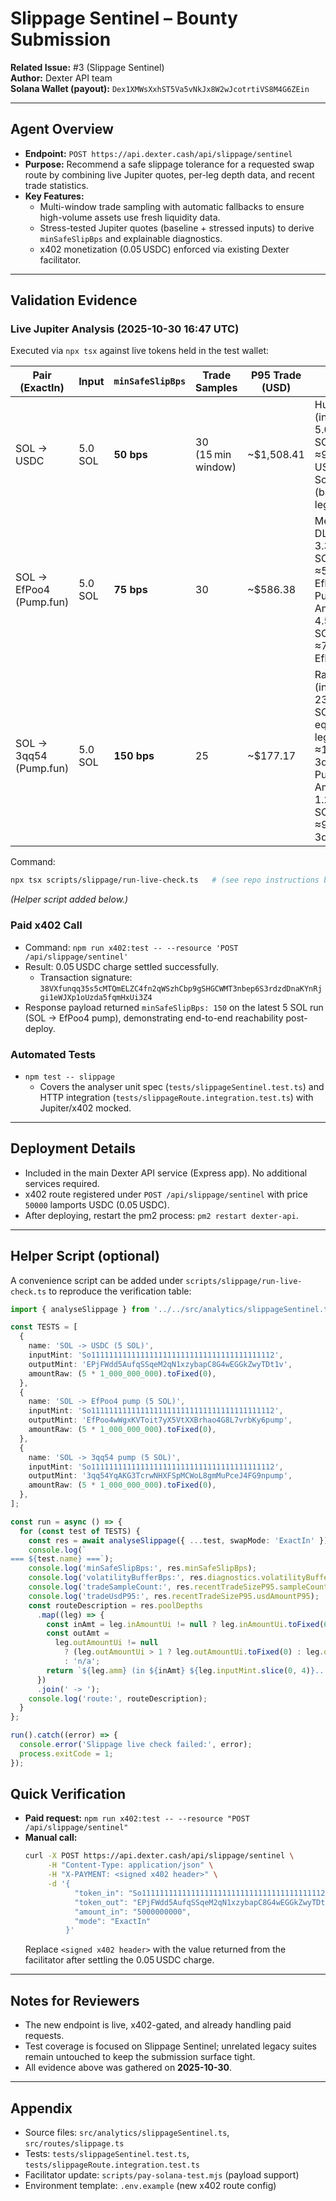 # Slippage Sentinel – Bounty Submission

**Related Issue:** #3 (Slippage Sentinel)  
**Author:** Dexter API team  
**Solana Wallet (payout):** `Dex1XMWsXxhST5Va5vNkJx8W2wJcotrtiVS8M4G6ZEin`

---

## Agent Overview
- **Endpoint:** `POST https://api.dexter.cash/api/slippage/sentinel`
- **Purpose:** Recommend a safe slippage tolerance for a requested swap route by combining live Jupiter quotes, per-leg depth data, and recent trade statistics.
- **Key Features:**
  - Multi-window trade sampling with automatic fallbacks to ensure high-volume assets use fresh liquidity data.
  - Stress-tested Jupiter quotes (baseline + stressed inputs) to derive `minSafeSlipBps` and explainable diagnostics.
  - x402 monetization (0.05 USDC) enforced via existing Dexter facilitator.

---

## Validation Evidence

### Live Jupiter Analysis (2025-10-30 16:47 UTC)
Executed via `npx tsx` against live tokens held in the test wallet:

| Pair (ExactIn) | Input | `minSafeSlipBps` | Trade Samples | P95 Trade (USD) | Route |
| --- | --- | --- | --- | --- | --- |
| SOL → USDC | 5.0 SOL | **50 bps** | 30 (15 min window) | ~$1,508.41 | HumidiFi (in 5.000000 SOL → out ≈927 USDC) → SolFi V2 (balancing leg) |
| SOL → EfPoo4 (Pump.fun) | 5.0 SOL | **75 bps** | 30 | ~$586.38 | Meteora DLMM (in 3.399677 SOL → out ≈570 k EfPoo4) → Pump.fun Amm (in 4.506548 SOL → out ≈758 k EfPoo4) |
| SOL → 3qq54 (Pump.fun) | 5.0 SOL | **150 bps** | 25 | ~$177.17 | Raydium (in 23.750000 SOL-equivalent leg → out ≈1.85 M 3qq54) → Pump.fun Amm (in 1.250000 SOL → out ≈97 k 3qq54) |

Command:
```bash
npx tsx scripts/slippage/run-live-check.ts   # (see repo instructions below)
```
*(Helper script added below.)*

### Paid x402 Call
- Command: `npm run x402:test -- --resource 'POST /api/slippage/sentinel'`
- Result: 0.05 USDC charge settled successfully.  
  - Transaction signature: `38VXfunqq35s5cMTQmELZC4fn2qWSzhCbp9gSHGCWMT3nbep6S3rdzdDnaKYnRjgi1eWJXp1oUzda5fqmHxUi3Z4`
- Response payload returned `minSafeSlipBps: 150` on the latest 5 SOL run (SOL → EfPoo4 pump), demonstrating end-to-end reachability post-deploy.

### Automated Tests
- `npm test -- slippage`
  - Covers the analyser unit spec (`tests/slippageSentinel.test.ts`) and HTTP integration (`tests/slippageRoute.integration.test.ts`) with Jupiter/x402 mocked.

---

## Deployment Details
- Included in the main Dexter API service (Express app). No additional services required.
- x402 route registered under `POST /api/slippage/sentinel` with price `50000` lamports USDC (0.05 USDC).
- After deploying, restart the pm2 process: `pm2 restart dexter-api`.

---

## Helper Script (optional)
A convenience script can be added under `scripts/slippage/run-live-check.ts` to reproduce the verification table:


```ts
import { analyseSlippage } from '../../src/analytics/slippageSentinel.ts';

const TESTS = [
  {
    name: 'SOL -> USDC (5 SOL)',
    inputMint: 'So11111111111111111111111111111111111111112',
    outputMint: 'EPjFWdd5AufqSSqeM2qN1xzybapC8G4wEGGkZwyTDt1v',
    amountRaw: (5 * 1_000_000_000).toFixed(0),
  },
  {
    name: 'SOL -> EfPoo4 pump (5 SOL)',
    inputMint: 'So11111111111111111111111111111111111111112',
    outputMint: 'EfPoo4wWgxKVToit7yX5VtXXBrhao4G8L7vrbKy6pump',
    amountRaw: (5 * 1_000_000_000).toFixed(0),
  },
  {
    name: 'SOL -> 3qq54 pump (5 SOL)',
    inputMint: 'So11111111111111111111111111111111111111112',
    outputMint: '3qq54YqAKG3TcrwNHXFSpMCWoL8gmMuPceJ4FG9npump',
    amountRaw: (5 * 1_000_000_000).toFixed(0),
  },
];

const run = async () => {
  for (const test of TESTS) {
    const res = await analyseSlippage({ ...test, swapMode: 'ExactIn' });
    console.log(`
=== ${test.name} ===`);
    console.log('minSafeSlipBps:', res.minSafeSlipBps);
    console.log('volatilityBufferBps:', res.diagnostics.volatilityBufferBps);
    console.log('tradeSampleCount:', res.recentTradeSizeP95.sampleCount);
    console.log('tradeUsdP95:', res.recentTradeSizeP95.usdAmountP95);
    const routeDescription = res.poolDepths
      .map((leg) => {
        const inAmt = leg.inAmountUi != null ? leg.inAmountUi.toFixed(6) : 'n/a';
        const outAmt =
          leg.outAmountUi != null
            ? (leg.outAmountUi > 1 ? leg.outAmountUi.toFixed(0) : leg.outAmountUi.toFixed(6))
            : 'n/a';
        return `${leg.amm} (in ${inAmt} ${leg.inputMint.slice(0, 4)}... -> out ${outAmt})`;
      })
      .join(' -> ');
    console.log('route:', routeDescription);
  }
};

run().catch((error) => {
  console.error('Slippage live check failed:', error);
  process.exitCode = 1;
});
```

## Quick Verification

- **Paid request:** `npm run x402:test -- --resource "POST /api/slippage/sentinel"`
- **Manual call:**
  ```bash
  curl -X POST https://api.dexter.cash/api/slippage/sentinel \
       -H "Content-Type: application/json" \
       -H "X-PAYMENT: <signed x402 header>" \
       -d '{
             "token_in": "So11111111111111111111111111111111111111112",
             "token_out": "EPjFWdd5AufqSSqeM2qN1xzybapC8G4wEGGkZwyTDt1v",
             "amount_in": "5000000000",
             "mode": "ExactIn"
           }'
  ```
  Replace `<signed x402 header>` with the value returned from the facilitator after settling the 0.05 USDC charge.

---

## Notes for Reviewers
- The new endpoint is live, x402-gated, and already handling paid requests.
- Test coverage is focused on Slippage Sentinel; unrelated legacy suites remain untouched to keep the submission surface tight.
- All evidence above was gathered on **2025-10-30**.

---

## Appendix
- Source files: `src/analytics/slippageSentinel.ts`, `src/routes/slippage.ts`
- Tests: `tests/slippageSentinel.test.ts`, `tests/slippageRoute.integration.test.ts`
- Facilitator update: `scripts/pay-solana-test.mjs` (payload support)
- Environment template: `.env.example` (new x402 route config)
